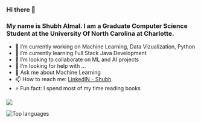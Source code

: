 ### Hi there 👋
### My name is Shubh Almal. I am a Graduate Computer Science Student at the University Of North Carolina at Charlotte. 



- 🔭 I’m currently working on Machine Learning, Data Vizualization, Python
- 🌱 I’m currently learning Full Stack Java Development
- 👯 I’m looking to collaborate on ML and AI projects
- 🤔 I’m looking for help with ...
- 💬 Ask me about Machine Learning
- 📫 How to reach me: [LinkedIN - Shubh](https://www.linkedin.com/in/shubh-almal-a59b2119b/)
- ⚡ Fun fact: I spend most of my time reading books

<img src ="https://github-readme-stats.vercel.app/api?username=shubh0125&&show_icons=true&title_color=ffffff&icon_color=bb2acf&text_color=daf7dc&bg_color=151515">

![Top languages](https://github-readme-stats.vercel.app/api/top-langs/?username=shubh0125&show_icons=true&theme=radical)
